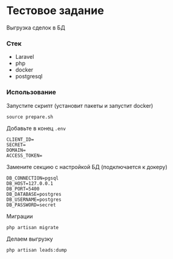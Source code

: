 # Тестовое задание
Выгрузка сделок в БД

### Стек
* Laravel
* php
* docker
* postgresql


### Использование
Запустите скрипт (установит пакеты и запустит docker)
```shell
source prepare.sh
```

Добавьте в конец `.env`
```dotenv
CLIENT_ID=
SECRET=
DOMAIN=
ACCESS_TOKEN=
```

Замените секцию с настройкой БД (подключается к докеру)
```dotenv
DB_CONNECTION=pgsql
DB_HOST=127.0.0.1
DB_PORT=5400
DB_DATABASE=postgres
DB_USERNAME=postgres
DB_PASSWORD=secret
```

Миграции
```shell
php artisan migrate
```

Делаем выгрузку
```shell
php artisan leads:dump
```

